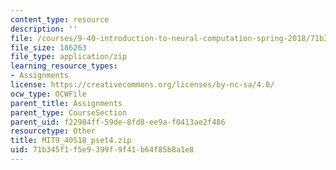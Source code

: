 ```yaml
---
content_type: resource
description: ''
file: /courses/9-40-introduction-to-neural-computation-spring-2018/71b345f1f5e9399f9f41b64f85b8a1e8_MIT9_40S18_pset4.zip
file_size: 186263
file_type: application/zip
learning_resource_types:
- Assignments
license: https://creativecommons.org/licenses/by-nc-sa/4.0/
ocw_type: OCWFile
parent_title: Assignments
parent_type: CourseSection
parent_uid: f22984ff-59de-8fd8-ee9a-f0413ae2f486
resourcetype: Other
title: MIT9_40S18_pset4.zip
uid: 71b345f1-f5e9-399f-9f41-b64f85b8a1e8
---
```

